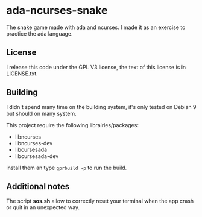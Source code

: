 # ada-ncurses-snake
The snake game made with ada and ncurses. I made it as an exercise to practice the ada language.

## License
I release this code under the GPL V3 license, the text of this license is in LICENSE.txt.

## Building
I didn't spend many time on the building system, it's only tested on Debian 9 but should on many system.

This project require the following librairies/packages:
- libncurses
- libncurses-dev
- libcursesada
- libcursesada-dev

install them an type `gprbuild -p` to run the build.

## Additional notes
The script **sos.sh** allow to correctly reset your terminal when the app crash or quit in an unexpected way.

